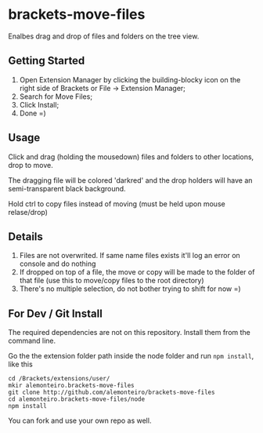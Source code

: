 brackets-move-files
=========================

Enalbes drag and drop of files and folders on the tree view.

## Getting Started ##

1. Open Extension Manager by clicking the building-blocky icon on the right side of Brackets or File -> Extension Manager;
2. Search for Move Files;
3. Click Install;
4. Done =)

## Usage ## 

Click and drag (holding the mousedown) files and folders to other locations, drop to move.

The dragging file will be colored 'darkred' and the drop holders will have an semi-transparent black background.

Hold ctrl to copy files instead of moving (must be held upon mouse relase/drop)

## Details ##

1. Files are not overwrited. If same name files exists it'll log an error on console and do nothing
2. If dropped on top of a file, the move or copy will be made to the folder of that file (use this to move/copy files to the root directory)
3. There's no multiple selection, do not bother trying to shift for now =)

## For Dev / Git Install ##

The required dependencies are not on this repository. Install them from the command line.

Go the the extension folder path inside the node folder and run `npm install`, like this

```
cd /Brackets/extensions/user/
mkir alemonteiro.brackets-move-files
git clone http://github.com/alemonteiro/brackets-move-files
cd alemonteiro.brackets-move-files/node
npm install
```

You can fork and use your own repo as well.

